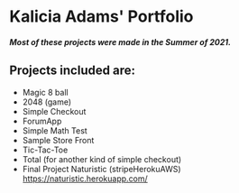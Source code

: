 # Kalicia Adams' Portfolio

##### Most of these projects were made in the Summer of 2021.  

## Projects included are:

- Magic 8 ball
- 2048 (game)
- Simple Checkout 
- ForumApp
- Simple Math Test
- Sample Store Front 
- Tic-Tac-Toe 
- Total (for another kind of simple checkout)
- Final Project Naturistic (stripeHerokuAWS) https://naturistic.herokuapp.com/


